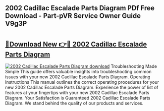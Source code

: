 ## 2002 Cadillac Escalade Parts Diagram PDf Free Download - Part-pVR Service Owner Guide V9g3P

# <h2><a href="http://dfk97o.blite.top/?on=2002+Cadillac+Escalade+Parts+Diagram">🔗Download New 👉🔴 2002 Cadillac Escalade Parts Diagram</a></h2>

[![2002 Cadillac Escalade Parts Diagram download](https://i.imgur.com/lujVjoI.png)](http://dfk97o.blite.top/?on=2002+Cadillac+Escalade+Parts+Diagram)
Troubleshooting Made Simple This guide offers valuable insights into troubleshooting common issues with your new 2002 Cadillac Escalade Parts Diagram. Operating Instructions This manual outlines the correct operating procedures for your new 2002 Cadillac Escalade Parts Diagram. Experience the power of list of features at your fingertips with your new 2002 Cadillac Escalade Parts Diagram. Your Satisfaction is Guaranteed 2002 Cadillac Escalade Parts Diagram. We stand behind the quality of our products and services.
